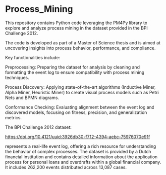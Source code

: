 # Process_Mining
This repository contains Python code leveraging the PM4Py library to explore and analyze process mining in the dataset provided in the BPI Challenge 2012.

The code is developed as part of a Master of Science thesis and is aimed at uncovering insights into process behavior, performance, and compliance.

Key functionalities include:

Preprocessing: Preparing the dataset for analysis by cleaning and formatting the event log to ensure compatibility with process mining techniques.

Process Discovery: Applying state-of-the-art algorithms (Inductive Miner, Alpha Miner, Heuristic Miner) to create visual process models such as Petri Nets and BPMN diagrams.

Conformance Checking: Evaluating alignment between the event log and discovered models, focusing on fitness, precision, and generalization metrics.

The BPI Challenge 2012 dataset:

https://doi.org/10.4121/uuid:3926db30-f712-4394-aebc-75976070e91f

represents a real-life event log, offering a rich resource for understanding the behavior of complex processes.
The dataset is provided by a Dutch financial institution and contains detailed information about the application process for personal loans and overdrafts within a global financial company. It includes 262,200 events distributed across 13,087 cases.

